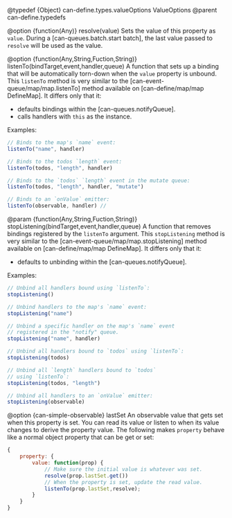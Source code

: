 @typedef {Object} can-define.types.valueOptions ValueOptions
@parent can-define.typedefs

@option {function(Any)} resolve(value) Sets the value of this property as `value`. During a [can-queues.batch.start batch],
the last value passed to `resolve` will be used as the value.

@option {function(Any,String,Fuction,String)} listenTo(bindTarget,event,handler,queue) A function that sets up a binding that
will be automatically torn-down when the `value` property is unbound.  This `listenTo` method is very similar to the [can-event-queue/map/map.listenTo] method available on [can-define/map/map DefineMap].  It differs only that it:

- defaults bindings within the [can-queues.notifyQueue].
- calls handlers with `this` as the instance.

Examples:

```js
// Binds to the map's `name` event:
listenTo("name", handler)     

// Binds to the todos `length` event:
listenTo(todos, "length", handler)

// Binds to the `todos` `length` event in the mutate queue:
listenTo(todos, "length", handler, "mutate")

// Binds to an `onValue` emitter:
listenTo(observable, handler) //
```

@param {function(Any,String,Fuction,String)} stopListening(bindTarget,event,handler,queue) A function that removes bindings
registered by the `listenTo` argument.  This `stopListening` method is very similar to the [can-event-queue/map/map.stopListening] method available on [can-define/map/map DefineMap].  It differs only that it:

- defaults to unbinding within the [can-queues.notifyQueue].

Examples:

```js
// Unbind all handlers bound using `listenTo`:
stopListening()    

// Unbind handlers to the map's `name` event:
stopListening("name")   

// Unbind a specific handler on the map's `name` event
// registered in the "notify" queue.
stopListening("name", handler)    

// Unbind all handlers bound to `todos` using `listenTo`:
stopListening(todos)

// Unbind all `length` handlers bound to `todos`
// using `listenTo`:
stopListening(todos, "length")

// Unbind all handlers to an `onValue` emitter:
stopListening(observable)
```

@option {can-simple-observable} lastSet An observable value that gets set when this
property is set.  You can read its value or listen to when its value changes to
derive the property value.  The following makes `property` behave like a
normal object property that can be get or set:

```js
{
	property: {
		value: function(prop) {
			// Make sure the initial value is whatever was set.
			resolve(prop.lastSet.get())
			// When the property is set, update the read value.
			listenTo(prop.lastSet,resolve);
		}
	}
}
```
